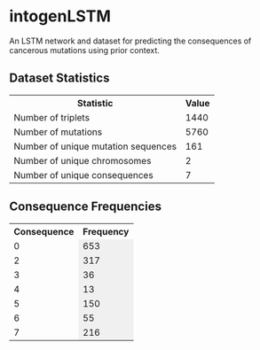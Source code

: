 # intogenLSTM
An LSTM network and dataset for predicting the consequences of cancerous mutations using prior context.



## Dataset Statistics


<table>
  <tr>
    <th>Statistic</th>
    <th>Value</th>
  </tr>
  <tr>
    <td>Number of triplets</td>
    <td>1440</td>
  </tr>
  <tr>
    <td>Number of mutations</td>
    <td>5760</td>
  </tr>
  <tr>
    <td>Number of unique mutation sequences</td>
    <td>161</td>
  </tr>
  <tr>
    <td>Number of unique chromosomes</td>
    <td>2</td>
  </tr>
  <tr>
    <td>Number of unique consequences</td>
    <td>7</td>
  </tr>
</table>


## Consequence Frequencies
<table>
  <tr>
    <th>Consequence</th>
    <th>Frequency</th>
  </tr>
  <tr>
    <td>0</td>
    <td style="background-color: #f0f0f0">653</td>
  </tr>
  <tr>
    <td>2</td>
    <td style="background-color: #f0f0f0">317</td>
  </tr>
  <tr>
    <td>3</td>
    <td style="background-color: #f0f0f0">36</td>
  </tr>
  <tr>
    <td>4</td>
    <td style="background-color: #f0f0f0">13</td>
  </tr>
  <tr>
    <td>5</td>
    <td style="background-color: #f0f0f0">150</td>
  </tr>
  <tr>
    <td>6</td>
    <td style="background-color: #f0f0f0">55</td>
  </tr>
  <tr>
    <td>7</td>
    <td style="background-color: #f0f0f0">216</td>
  </tr>
</table>
